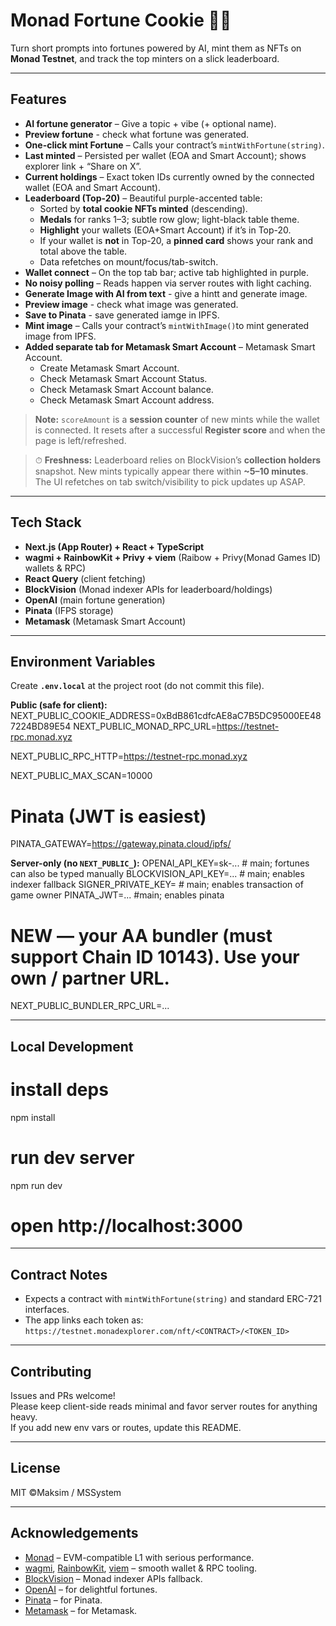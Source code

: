 # Monad Fortune Cookie 🍪✨

Turn short prompts into fortunes powered by AI, mint them as NFTs on **Monad Testnet**, and track the top minters on a slick leaderboard.

---

## Features

- **AI fortune generator** – Give a topic + vibe (+ optional name).
- **Preview fortune** - check what fortune was generated.
- **One-click mint Fortune** – Calls your contract’s `mintWithFortune(string)`.
- **Last minted** – Persisted per wallet (EOA and Smart Account); shows explorer link + “Share on X”.
- **Current holdings** – Exact token IDs currently owned by the connected wallet (EOA and Smart Account).
- **Leaderboard (Top-20)** – Beautiful purple-accented table:
  - Sorted by **total cookie NFTs minted** (descending).
  - **Medals** for ranks 1–3; subtle row glow; light-black table theme.
  - **Highlight** your wallets (EOA+Smart Account) if it’s in Top-20.
  - If your wallet is **not** in Top-20, a **pinned card** shows your rank and total above the table.
  - Data refetches on mount/focus/tab-switch.
- **Wallet connect** – On the top tab bar; active tab highlighted in purple.
- **No noisy polling** – Reads happen via server routes with light caching.
- **Generate Image with AI from text** - give a hintt and generate image.
- **Preview image** - check what image was generated.
- **Save to Pinata** - save generated iamge in IPFS.
- **Mint image** – Calls your contract’s `mintWithImage()`to mint generated image from IPFS.
- **Added separate tab for Metamask Smart Account** – Metamask Smart Account.
  - Create Metamask Smart Account.
  - Check Metamask Smart Account Status.
  - Check Metamask Smart Account balance.
  - Check Metamask Smart Account address.

> **Note:** `scoreAmount` is a **session counter** of new mints while the wallet is connected. It resets after a successful **Register score** and when the page is left/refreshed.

> ⏱ **Freshness:** Leaderboard relies on BlockVision’s **collection holders** snapshot. New mints typically appear there within **~5–10 minutes**. The UI refetches on tab switch/visibility to pick updates up ASAP.

---

## Tech Stack

- **Next.js (App Router) + React + TypeScript**
- **wagmi + RainbowKit + Privy + viem** (Raibow + Privy(Monad Games ID) wallets & RPC)
- **React Query** (client fetching)
- **BlockVision** (Monad indexer APIs for leaderboard/holdings)
- **OpenAI** (main fortune generation)
- **Pinata** (IFPS storage)
- **Metamask** (Metamask Smart Account)

---

## Environment Variables

Create **`.env.local`** at the project root (do not commit this file).

**Public (safe for client):**
NEXT_PUBLIC_COOKIE_ADDRESS=0xBdB861cdfcAE8aC7B5DC95000EE487224BD89E54
NEXT_PUBLIC_MONAD_RPC_URL=https://testnet-rpc.monad.xyz

NEXT_PUBLIC_RPC_HTTP=https://testnet-rpc.monad.xyz

NEXT_PUBLIC_MAX_SCAN=10000

# Pinata (JWT is easiest)
PINATA_GATEWAY=https://gateway.pinata.cloud/ipfs/

**Server-only (no `NEXT_PUBLIC_`):**
OPENAI_API_KEY=sk-... # main; fortunes can also be typed manually
BLOCKVISION_API_KEY=... # main; enables indexer fallback
SIGNER_PRIVATE_KEY= # main; enables transaction of game owner
PINATA_JWT=... #main; enables pinata

# NEW — your AA bundler (must support Chain ID 10143). Use your own / partner URL.
NEXT_PUBLIC_BUNDLER_RPC_URL=...

---

## Local Development

# install deps
npm install

# run dev server
npm run dev
# open http://localhost:3000

---

## Contract Notes

- Expects a contract with `mintWithFortune(string)` and standard ERC-721 interfaces.
- The app links each token as:  
  `https://testnet.monadexplorer.com/nft/<CONTRACT>/<TOKEN_ID>`

---

## Contributing

Issues and PRs welcome!  
Please keep client-side reads minimal and favor server routes for anything heavy.  
If you add new env vars or routes, update this README.

---

## License

MIT ©Maksim / MSSystem

---

## Acknowledgements

- [Monad](https://docs.monad.xyz/) – EVM-compatible L1 with serious performance.  
- [wagmi](https://wagmi.sh/), [RainbowKit](https://www.rainbowkit.com/), [viem](https://viem.sh/) – smooth wallet & RPC tooling.  
- [BlockVision](https://blockvision.org/) – Monad indexer APIs fallback.  
- [OpenAI](https://platform.openai.com/) – for delightful fortunes.
- [Pinata](https://app.pinata.cloud/) – for Pinata.
- [Metamask](https://docs.metamask.io/delegation-toolkit/guides/smart-accounts/) – for Metamask.




